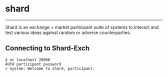 # shard
---------
Shard is an exchange + market participant suite of systems to interact and test
various ideas against random or adverse counterparties.

## Connecting to Shard-Exch
```
$ nc localhost 20000
AUTH participant password
> System: Welcome to shard, participant.
```
